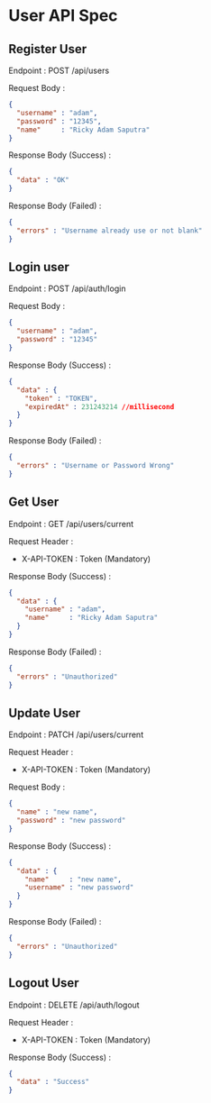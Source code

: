 # User API Spec

## Register User
Endpoint : POST /api/users

Request Body :

```json
{
  "username" : "adam",
  "password" : "12345",
  "name"     : "Ricky Adam Saputra"
}
```

Response Body (Success) :

```json
{
  "data" : "OK"
}
```

Response Body (Failed) :

```json
{
  "errors" : "Username already use or not blank"
}
```

## Login user

Endpoint : POST /api/auth/login

Request Body :

```json
{
  "username" : "adam",
  "password" : "12345"
}
```

Response Body (Success) :

```json
{
  "data" : {
    "token" : "TOKEN",
    "expiredAt" : 231243214 //millisecond
  }
}
```

Response Body (Failed) :

```json
{
  "errors" : "Username or Password Wrong"
}
```

## Get User

Endpoint : GET /api/users/current

Request Header :

- X-API-TOKEN : Token (Mandatory)

Response Body (Success) :

```json
{
  "data" : {
    "username" : "adam",
    "name"     : "Ricky Adam Saputra"
  }
}
```

Response Body (Failed) :

```json
{
  "errors" : "Unauthorized"
}
```

## Update User

Endpoint : PATCH /api/users/current

Request Header :

- X-API-TOKEN : Token (Mandatory)

Request Body :

```json
{
  "name" : "new name",
  "password" : "new password"
}
```

Response Body (Success) :

```json
{
  "data" : {
    "name"     : "new name",
    "username" : "new password"
  }
}
```

Response Body (Failed) :

```json
{
  "errors" : "Unauthorized"
}
```

## Logout User

Endpoint : DELETE /api/auth/logout

Request Header :

- X-API-TOKEN : Token (Mandatory)

Response Body (Success) :

```json
{
  "data" : "Success"
}
```